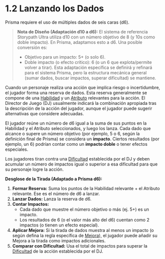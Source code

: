# 1.2 Lanzando los Dados

Prisma requiere el uso de múltiples dados de seis caras (d6).

> **Nota de Diseño (Adaptación d10 a d6):** El sistema de referencia Storypath Ultra utiliza d10 con un número objetivo de 8 (y 10s como doble impacto). En Prisma, adaptamos esto a d6. Una posible conversión es:
> *   Objetivo para un impacto: 5+ (o solo 6).
> *   Doble impacto (o efecto crítico): 6 (o un 6 que explota/permite volver a tirar).
> Esta adaptación específica se definirá y refinará para el sistema Prisma, pero la estructura mecánica general (sumar dados, buscar impactos, superar dificultad) se mantiene.

Cuando un personaje realiza una acción que implica riesgo o incertidumbre, el jugador forma una reserva de dados. Esta reserva generalmente se compone de una [Habilidad](./01.10_Habilidades_Concepto.md) y un [Atributo](./01.11_Atributos_Concepto.md) relevantes para la acción. El Director de Juego (DJ) usualmente indicará la combinación apropiada tras la descripción de la acción del jugador, aunque el jugador puede sugerir alternativas que considere adecuadas.

El jugador reúne un número de d6 igual a la suma de sus puntos en la Habilidad y el Atributo seleccionados, y luego los lanza. Cada dado que alcance o supere un número objetivo (por ejemplo, 5 o 6, según la definición final de Prisma) se considera un **impacto**. Ciertos resultados (por ejemplo, un 6) podrían contar como un **impacto doble** o tener efectos especiales.

Los jugadores tiran contra una [Dificultad](./01.05_Dificultad.md) establecida por el DJ y deben acumular un número de impactos igual o superior a esa dificultad para que su personaje logre la acción.

**Desglose de la Tirada (Adaptado a Prisma d6):**

1.  **Formar Reserva:** Suma los puntos de la Habilidad relevante + el Atributo relevante. Ese es el número de d6 a lanzar.
2.  **Lanzar Dados:** Lanza la reserva de d6.
3.  **Contar Impactos:**
    *   Cada dado que muestre el número objetivo o más (ej. 5+) es un impacto.
    *   Los resultados de 6 (o el valor más alto del d6) cuentan como 2 impactos (o tienen un efecto especial).
4.  **Aplicar Mejora:** Si la tirada de dados muestra al menos un impacto (o según defina la regla específica de [Mejora](./01.04_Mejora.md)), el jugador puede añadir su Mejora a la tirada como impactos adicionales.
5.  **Comparar con Dificultad:** Usa el total de impactos para superar la [Dificultad](./01.05_Dificultad.md) de la acción establecida por el DJ.
